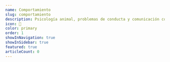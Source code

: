 ```yaml
---
name: Comportamiento
slug: comportamiento
description: Psicología animal, problemas de conducta y comunicación con mascotas
icon: 🧠
color: primary
order: 1
showInNavigation: true
showInSidebar: true
featured: true
articleCount: 0
---
```

